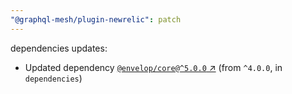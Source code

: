 ```yaml
---
"@graphql-mesh/plugin-newrelic": patch
---
```

dependencies updates:
  - Updated dependency [`@envelop/core@^5.0.0` ↗︎](https://www.npmjs.com/package/@envelop/core/v/5.0.0) (from `^4.0.0`, in `dependencies`)

